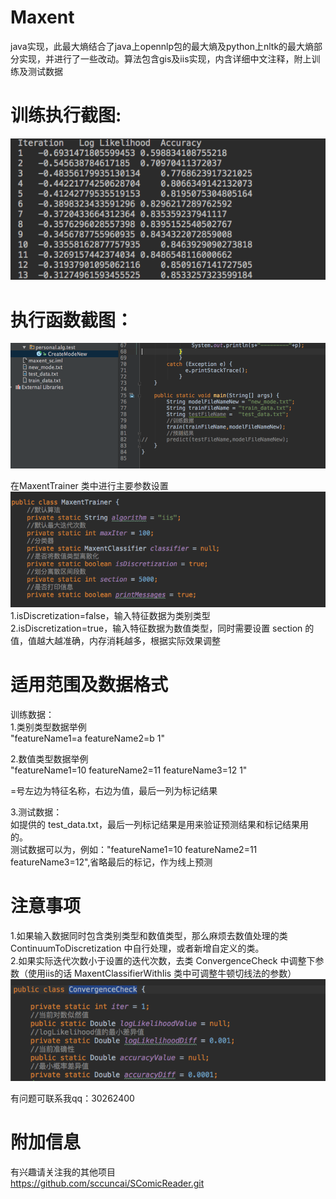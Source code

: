 # Maxent
java实现，此最大熵结合了java上opennlp包的最大熵及python上nltk的最大熵部分实现，并进行了一些改动。算法包含gis及iis实现，内含详细中文注释，附上训练及测试数据<br>

# 训练执行截图:<br>
![image](https://github.com/sccuncai/Maxent/raw/master/Screenshots/1.png)

# 执行函数截图：<br>
![image](https://github.com/sccuncai/Maxent/raw/master/Screenshots/2.png)

在MaxentTrainer 类中进行主要参数设置<br>
![image](https://github.com/sccuncai/Maxent/raw/master/Screenshots/3.png)<br>
1.isDiscretization=false，输入特征数据为类别类型<br>
2.isDiscretization=true，输入特征数据为数值类型，同时需要设置 section 的值，值越大越准确，内存消耗越多，根据实际效果调整<br>

# 适用范围及数据格式
训练数据：<br>
1.类别类型数据举例<br>
"featureName1=a featureName2=b 1"<br>

2.数值类型数据举例<br>
"featureName1=10 featureName2=11 featureName3=12 1"<br>

=号左边为特征名称，右边为值，最后一列为标记结果<br>

3.测试数据：<br>
如提供的 test_data.txt，最后一列标记结果是用来验证预测结果和标记结果用的。<br>
测试数据可以为，例如："featureName1=10 featureName2=11 featureName3=12",省略最后的标记，作为线上预测<br>


# 注意事项<br>
1.如果输入数据同时包含类别类型和数值类型，那么麻烦去数值处理的类 ContinuumToDiscretization 中自行处理，或者新增自定义的类。<br>
2.如果实际迭代次数小于设置的迭代次数，去类 ConvergenceCheck 中调整下参数（使用iis的话 MaxentClassifierWithIis 类中可调整牛顿切线法的参数）<br>
![image](https://github.com/sccuncai/Maxent/raw/master/Screenshots/4.png)

有问题可联系我qq：30262400

# 附加信息
有兴趣请关注我的其他项目<br>
https://github.com/sccuncai/SComicReader.git

